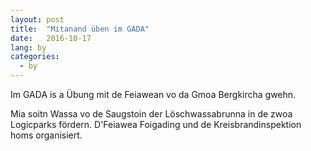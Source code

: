 ```yaml
---
layout: post
title:  "Mitanand üben im GADA"
date:   2016-10-17
lang: by
categories:
  - by
---
```


Im GADA is a Übung mit de Feiawean vo da Gmoa Bergkircha gwehn.

Mia soitn Wassa vo de Saugstoin der Löschwassabrunna in de zwoa Logicparks fördern. D'Feiawea Foigading und de Kreisbrandinspektion homs organisiert.

